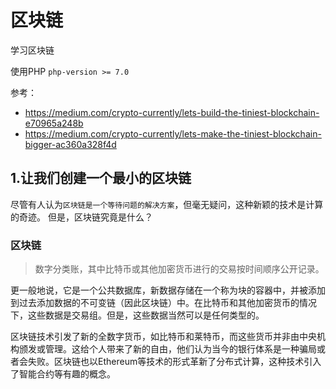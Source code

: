 # 区块链
学习区块链

使用PHP `php-version >= 7.0`

参考： 
* https://medium.com/crypto-currently/lets-build-the-tiniest-blockchain-e70965a248b
* https://medium.com/crypto-currently/lets-make-the-tiniest-blockchain-bigger-ac360a328f4d

## 1.让我们创建一个最小的区块链

尽管有人认为`区块链是一个等待问题的解决方案`，但毫无疑问，这种新颖的技术是计算的奇迹。
但是，区块链究竟是什么？

### 区块链
> 数字分类账，其中比特币或其他加密货币进行的交易按时间顺序公开记录。

更一般地说，它是一个公共数据库，新数据存储在一个称为块的容器中，并被添加到过去添加数据的不可变链（因此区块链）中。在比特币和其他加密货币的情况下，这些数据是交易组。但是，这些数据当然可以是任何类型的。

区块链技术引发了新的全数字货币，如比特币和莱特币，而这些货币并非由中央机构颁发或管理。这给个人带来了新的自由，他们认为当今的银行体系是一种骗局或者会失败。区块链也以Ethereum等技术的形式革新了分布式计算，这种技术引入了智能合约等有趣的概念。


